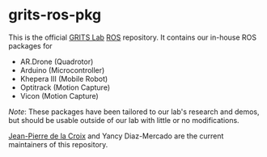 grits-ros-pkg
=============

This is the official [GRITS Lab](http://www.gritslab.gatech.edu) [ROS](http://ros.org) repository. It contains our in-house ROS packages for

+ AR.Drone (Quadrotor)
+ Arduino (Microcontroller)
+ Khepera III (Mobile Robot)
+ Optitrack (Motion Capture)
+ Vicon (Motion Capture)

*Note*: These packages have been tailored to our lab's research and demos, but should be usable outside of our lab with little or no modifications.

[Jean-Pierre de la Croix](http://jpdelacroix.com/#contact) and Yancy Diaz-Mercado are the current maintainers of this repository.
